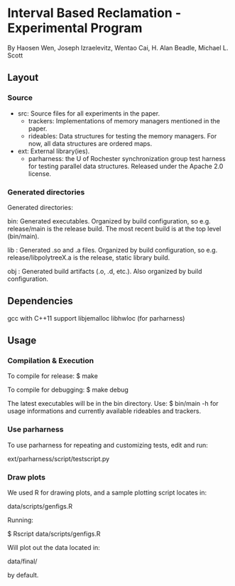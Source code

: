 # Interval Based Reclamation - Experimental Program

By Haosen Wen, Joseph Izraelevitz, Wentao Cai, H. Alan Beadle, Michael L. Scott


## Layout

### Source

* src: Source files for all experiments in the paper.
	* trackers: Implementations of memory managers mentioned in the paper.
	* rideables: Data structures for testing the memory managers. For now, all data structures are ordered maps.
* ext: External library(ies).
	* parharness: the U of Rochester synchronization group test harness	for testing parallel data structures.  Released under the Apache 2.0 license.

### Generated directories

Generated directories:

bin: Generated executables.  Organized by build configuration,
	so e.g. release/main is the release build. The most recent
	build is at the top level (bin/main).

lib : Generated .so and .a files.  Organized by build configuration,
	so e.g. release/libpolytreeX.a is the release, static library build.

obj : Generated build artifacts (.o, .d, etc.).  Also organized by build
	configuration.



## Dependencies

gcc with C++11 support
libjemalloc
libhwloc (for parharness)



## Usage

### Compilation & Execution

To compile for release:
$ make

To compile for debugging:
$ make debug

The latest executables will be in the bin directory. Use:
$ bin/main -h
for usage informations and currently available rideables and trackers.

### Use parharness

To use parharness for repeating and customizing tests, edit and run:

ext/parharness/script/testscript.py

### Draw plots

We used R for drawing plots, and a sample plotting script locates in:

data/scripts/genfigs.R

Running:

$ Rscript data/scripts/genfigs.R

Will plot out the data located in:

data/final/

by default.
